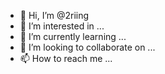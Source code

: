 - 👋 Hi, I’m @2riing
- 👀 I’m interested in ...
- 🌱 I’m currently learning ...
- 💞️ I’m looking to collaborate on ...
- 📫 How to reach me ...

<!---
2riing/2riing is a ✨ special ✨ repository because its `README.md` (this file) appears on your GitHub profile.
You can click the Preview link to take a look at your changes.
--->
